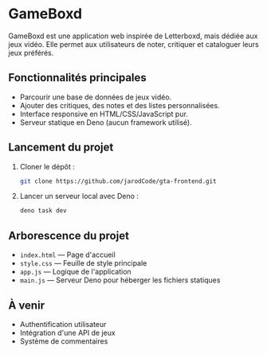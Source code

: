 # GameBoxd

GameBoxd est une application web inspirée de Letterboxd, mais dédiée aux jeux
vidéo. Elle permet aux utilisateurs de noter, critiquer et cataloguer leurs jeux
préférés.

## Fonctionnalités principales

- Parcourir une base de données de jeux vidéo.
- Ajouter des critiques, des notes et des listes personnalisées.
- Interface responsive en HTML/CSS/JavaScript pur.
- Serveur statique en Deno (aucun framework utilisé).

## Lancement du projet

1. Cloner le dépôt :
   ```bash
   git clone https://github.com/jarodCode/gta-frontend.git
   ```

2. Lancer un serveur local avec Deno :
   ```bash
   deno task dev
   ```

## Arborescence du projet

- `index.html` — Page d'accueil
- `style.css` — Feuille de style principale
- `app.js` — Logique de l'application
- `main.js` — Serveur Deno pour héberger les fichiers statiques

## À venir

- Authentification utilisateur
- Intégration d'une API de jeux
- Système de commentaires
